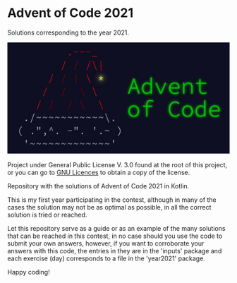 # Advent of Code 2021
Solutions corresponding to the year 2021.

<p align="center">
  <img src="/assets/cover.jpeg" width="720" alt="Cover">
</p>

Project under General Public License V. 3.0 found at the 
root of this project, or you can go to <a href="https://www.gnu.org/licenses/">GNU Licences</a> to obtain a copy of the license.

Repository with the solutions of Advent of Code 2021 in Kotlin.

This is my first year participating in the contest, although in many 
of the cases the solution may not be as optimal as possible, in all the 
correct solution is tried or reached.

Let this repository serve as a guide or as an example of the many solutions
that can be reached in this contest, in no case should you use the code to 
submit your own answers, however, if you want to corroborate your answers with
this code, the entries in they are in the 'inputs' package and each exercise 
(day) corresponds to a file in the 'year2021' package.

Happy coding!
